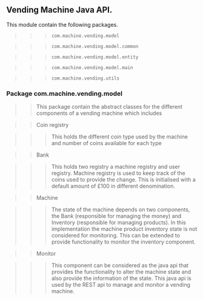 ## Vending Machine Java API.
This module contain the following packages.

>>> `com.machine.vending.model`

>>> `com.machine.vending.model.common`

>>> `com.machine.vending.model.entity`

>>> `com.machine.vending.model.main`

>>> `com.machine.vending.utils`

### Package com.machine.vending.model
>> This package contain the abstract classes for the different components of a vending machine which includes

>> Coin registry

>>> This holds the different coin type used by the machine and number of coins available for each type

>> Bank

>>>	This holds two registry a machine registry and user registry. Machine registry is used to keep track of the coins used to provide the change. This is initialised with a default amount of £100 in different denomination. 

>> Machine

>>> The state of the machine depends on two components, the Bank (responsible for managing the money) and Inventory (responsible for managing products). In this implementation the machine product inventory state is not considered for monitoring. This can be extended to provide functionality to monitor the inventory component.

>> Monitor

>>> This component can be considered as the java api that provides the functionality to alter the machine state and also provide the information of the state. This java api is used by the REST api to manage and monitor a vending machine.